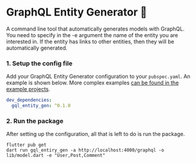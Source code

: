 # GraphQL Entity Generator 🤖

A command line tool that automatically generates models with GraphQL. You need to specify in the -e argument the name of the entity you are interested in. If the entity has links to other entities, then they will be automatically generated.

### 1. Setup the config file

Add your GraphQL Entity Generator configuration to your `pubspec.yaml`.
An example is shown below. More complex examples [can be found in the example projects](https://github.com/thisisdingo/gql_entity_gen/tree/master/example).

```yaml
dev_dependencies:
  gql_entity_gen: ^0.1.0
```

### 2. Run the package

After setting up the configuration, all that is left to do is run the package.

```shell
flutter pub get
dart run gql_entiry_gen -a http://localhost:4000/graphql -o lib/model.dart -e "User,Post,Comment"
```